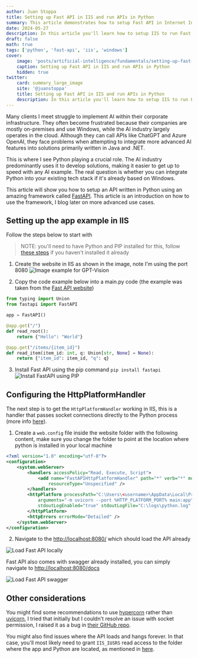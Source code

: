 ```yaml
---
author: Juan Stoppa
title: Setting up Fast API in IIS and run APIs in Python
summary: This article demonstrates how to setup Fast API in Internet Information Serine (IIS) to use Python as web services.
date: 2024-05-27
description: In this article you'll learn how to setup IIS to run Fast API and create web services using Python code.
draft: false
math: true
tags: ['python', 'fast-api', 'iis', 'windows']
cover:
    image: 'posts/artificial-intelligence/fundamentals/setting-up-fast-api-in-iis-and-use--apis-written-in-python/fast-api-python-logo.webp'
    caption: Setting up Fast API in IIS and run APIs in Python
    hidden: true
twitter:
    card: summary_large_image
    site: '@juanstoppa'
    title: Setting up Fast API in IIS and run APIs in Python
    description: In this article you'll learn how to setup IIS to run Fast API and create web services using Python code.
---
```


Many clients I meet struggle to implement AI within their corporate infrastructure. They often become frustrated because their companies are mostly on-premises and use Windows, while the AI industry largely operates in the cloud. Although they can call APIs like ChatGPT and Azure OpenAI, they face problems when attempting to integrate more advanced AI features into solutions primarily written in Java and .NET.

This is where I see Python playing a crucial role. The AI industry predominantly uses it to develop solutions, making it easier to get up to speed with any AI example. The real question is whether you can integrate Python into your existing tech stack if it's already based on Windows.

This article will show you how to setup an API written in Python using an amazing framework called [FastAPI](https://fastapi.tiangolo.com/). This article is an introduction on how to use the framework, I blog later on more advanced use cases.

## Setting up the app example in IIS

Follow the steps below to start with

> NOTE: you'll need to have Python and PIP installed for this, follow [these steps](http://localhost:1313/posts/getting_started_with_openai_in_python/post/#1-how-to-install-python-on-windows) if you haven't installed it already

1. Create the website in IIS as shown in the image, note I'm using the port 8080
   ![Image example for GPT-Vision](/posts/artificial-intelligence/fundamentals/setting-up-fast-api-in-iis-and-use--apis-written-in-python/fast-api-setting-up-webstie-in-iis.png)

2. Copy the code example below into a main.py code (the example was taken from the [Fast API website](https://fastapi.tiangolo.com/#example))

```python
from typing import Union
from fastapi import FastAPI

app = FastAPI()

@app.get("/")
def read_root():
    return {"Hello": "World"}

@app.get("/items/{item_id}")
def read_item(item_id: int, q: Union[str, None] = None):
    return {"item_id": item_id, "q": q}
```

3. Install Fast API using the pip command `pip install fastapi`
   ![Install FastAPI using PIP](/posts/artificial-intelligence/fundamentals/setting-up-fast-api-in-iis-and-use--apis-written-in-python/install-fast-api-with-pip.gif)

## Configuring the HttpPlatformHandler

The next step is to get the `HttpPlatformHandler` working in IIS, this is a handler that passes socket connections directly to the Python process (more info [here](https://learn.microsoft.com/en-us/visualstudio/python/configure-web-apps-for-iis-windows?view=vs-2022#configure-the-httpplatformhandler)).

1. Create a `web.config` file inside the website folder with the following content, make sure you change the folder to point at the location where python is installed in your local machine

```xml
<?xml version="1.0" encoding="utf-8"?>
<configuration>
    <system.webServer>
        <handlers accessPolicy="Read, Execute, Script">
            <add name="FastAPIHttpPlatformHandler" path="*" verb="*" modules="httpPlatformHandler"
                resourceType="Unspecified" />
        </handlers>
        <httpPlatform processPath="C:\Users\<username>\AppData\Local\Programs\Python\Python312\python.exe"
            arguments="-m uvicorn --port %HTTP_PLATFORM_PORT% main:app"
            stdoutLogEnabled="true" stdoutLogFile="C:\logs\python.log" startupTimeLimit="120" requestTimeout="00:05:00">
        </httpPlatform>
        <httpErrors errorMode="Detailed" />
    </system.webServer>
</configuration>
```

2. Navigate to the [http://localhost:8080/](http://localhost:8080/) which should load the API already

![Load Fast API locally](/posts/artificial-intelligence/fundamentals/setting-up-fast-api-in-iis-and-use--apis-written-in-python/load-fast-api-locally.png)

Fast API also comes with swagger already installed, you can simply navigate to [http://localhost:8080/docs](http://localhost:8080/docs)

![Load Fast API swagger](/posts/artificial-intelligence/fundamentals/setting-up-fast-api-in-iis-and-use--apis-written-in-python/load-fast-api-swagger.png)

## Other considerations

You might find some recommendations to use [hypercorn](https://pgjones.gitlab.io/hypercorn/) rather than [uvicorn](https://www.uvicorn.org/), I tried that initially but I couldn't resolve an issue with socket permission, I raised it as a bug in [their GitHub repo](https://github.com/pgjones/hypercorn/issues/231).

You might also find issues where the API loads and hangs forever. In that case, you'll most likely need to grant `IIS_IUSRS` read access to the folder where the app and Python are located, as mentioned in [here](https://docs.lextudio.com/blog/running-flask-web-apps-on-iis-with-httpplatformhandler/#the-infinite-loading).
